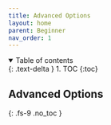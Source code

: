 ```yaml
---
title: Advanced Options
layout: home
parent: Beginner
nav_order: 1
---
```

<details open markdown="block">
  <summary>
    Table of contents
  </summary>
  {: .text-delta }
1. TOC
{:toc}
</details>

## Advanced Options
{: .fs-9 .no_toc }
